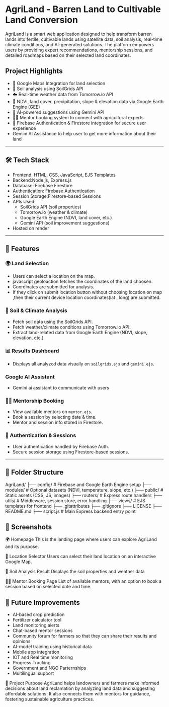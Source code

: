 #  AgriLand - Barren Land to Cultivable Land Conversion 

AgriLand is a smart web application designed to help transform barren lands into fertile, cultivable lands using satellite data, soil analysis, real-time climate conditions, and AI-generated solutions. The platform empowers users by providing expert recommendations, mentorship sessions, and detailed roadmaps based on their selected land coordinates.

##  Project Highlights

- 📍 Google Maps Integration for land selection
- 🧪 Soil analysis using SoilGrids API
- ☁️ Real-time weather data from Tomorrow.io API
- 🌾 NDVI, land cover, precipitation, slope & elevation data via Google Earth Engine (GEE)
- 🤖 AI-powered suggestions using Gemini API
- 👨‍🏫 Mentor booking system to connect with agricultural experts
- 🔐 Firebase Authentication & Firestore integration for secure user experience
-    Gemini AI Assistance to help user to get more information about their land

---

## 🛠️ Tech Stack

- Frontend: HTML, CSS, JavaScript, EJS Templates
- Backend:Node.js, Express.js
- Database: Firebase Firestore
- Authentication: Firebase Authentication
- Session Storage:Firestore-based Sessions
- APIs Used:
  - SoilGrids API (soil properties)
  - Tomorrow.io (weather & climate)
  - Google Earth Engine (NDVI, land cover, etc.)
  - Gemini API (soil improvement suggestions)
- Hosted on render

---

## 🧠 Features

### 🌍 Land Selection
- Users can select a location on the map.
- javascript geoloaction fetches the coordinates of the land choosen.
- Coordinates are submitted for analysis.
- If they click on submit location button without choosing location on map ,then their current device location coordinates(lat , long) are submitted.

### 🧪 Soil & Climate Analysis
- Fetch soil data using the SoilGrids API.
- Fetch weather/climate conditions using Tomorrow.io API.
- Extract land-related data from Google Earth Engine (NDVI, slope, elevation, etc.).

### 📊 Results Dashboard
- Displays all analyzed data visually on `soilgrids.ejs` and `gemini.ejs`.

### Google AI Assistant
- Gemini ai assistant to communicate with users

### 🧑‍🏫 Mentorship Booking
- View available mentors on `mentor.ejs`.
- Book a session by selecting date & time.
- Mentor and session info stored in Firestore.

### 🔐 Authentication & Sessions
- User authentication handled by Firebase Auth.
- Secure session storage using Firestore-based sessions.

---

## 📁 Folder Structure
AgriLand/
├── config/          # Firebase and Google Earth Engine setup
├── modules/         # Optional datasets (NDVI, temperature, slope, etc.)
├── public/          # Static assets (CSS, JS, images)
├── routers/         # Express route handlers
├── utils/           # Middleware, session store, error handling
├── views/           # EJS templates for frontend
├── .gitattributes
├── .gitignore
├── LICENSE
├── README.md
├── script.js        # Main Express backend entry point


## 📸 Screenshots
🌍 Homepage
This is the landing page where users can explore AgriLand and its purpose.

📍 Location Selector
Users can select their land location on an interactive Google Map.

🧪 Soil Analysis Result
Displays the soil properties and weather data 

🧑‍🏫 Mentor Booking Page
List of available mentors, with an option to book a session based on selected date and time.




## 🎯 Future Improvements
   - AI-based crop prediction
  - Fertilizer calculator tool
  - Land monitoring alerts
  - Chat-based mentor sessions
  - Community forum for farmers so that they can share their results and 
   opinions
  - AI-model training using historical data
  - Mobile app integration
  - IOT and Real time monitoring
  - Progress Tracking
  - Government and NGO Parternships
  - Multilingual support 


💬 Project Purpose
AgriLand helps landowners and farmers make informed decisions about land reclamation by analyzing land data and suggesting affordable solutions. It also connects them with mentors for guidance, fostering sustainable agriculture practices.



